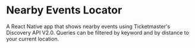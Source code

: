 # Nearby Events Locator

A React Native app that shows nearby events using Ticketmaster's Discovery API V2.0. Queries can be filtered by keyword and by distance to your current location.
